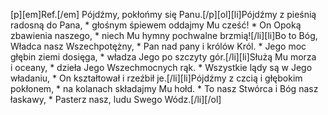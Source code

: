 [p][em]Ref.[/em] Pójdźmy, pokłońmy się Panu.[/p][ol][li]Pójdźmy z pieśnią radosną do Pana, * głośnym śpiewem oddajmy Mu cześć! * On Opoką zbawienia naszego, * niech Mu hymny pochwalne brzmią![/li][li]Bo to Bóg, Władca nasz Wszechpotężny, * Pan nad pany i królów Król. * Jego moc głębin ziemi dosięga, * władza Jego po szczyty gór.[/li][li]Służą Mu morza i oceany, * dzieła Jego Wszechmocnych rąk. * Wszystkie lądy są w Jego władaniu, * On kształtował i rzeźbił je.[/li][li]Pójdźmy z czcią i głębokim pokłonem, * na kolanach składajmy Mu hołd. * To nasz Stwórca i Bóg nasz łaskawy, * Pasterz nasz, ludu Swego Wódz.[/li][/ol]